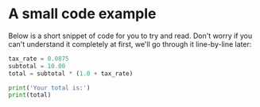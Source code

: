 # A small code example

Below is a short snippet of code for you to try and read. Don't worry if you can't understand it completely at first, we'll go through it line-by-line later:

```python
tax_rate = 0.0875
subtotal = 10.00
total = subtotal * (1.0 + tax_rate)

print('Your total is:')
print(total)
```